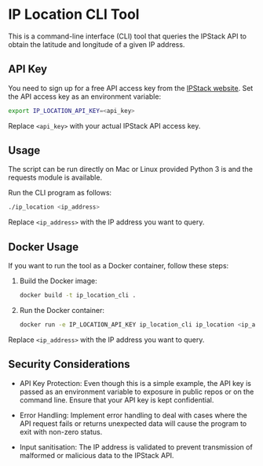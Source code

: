 # IP Location CLI Tool

This is a command-line interface (CLI) tool that queries the IPStack
API to obtain the latitude and longitude of a given IP address.

## API Key

You need to sign up for a free API access key from the [IPStack
website](https://ipstack.com). Set the API access key as an environment
variable:

```bash
export IP_LOCATION_API_KEY=<api_key>
```

Replace `<api_key>` with your actual IPStack API access key.

## Usage

The script can be run directly on Mac or Linux provided Python 3 is
and the requests module is available.

Run the CLI program as follows:

```bash
./ip_location <ip_address>
```

Replace `<ip_address>` with the IP address you want to query.

## Docker Usage

If you want to run the tool as a Docker container, follow these steps:

1. Build the Docker image:
	```bash
	docker build -t ip_location_cli .
	```

2. Run the Docker container:
	```bash
	docker run -e IP_LOCATION_API_KEY ip_location_cli ip_location <ip_address>
	```
	
Replace `<ip_address>` with the IP address you want to query.


## Security Considerations

* API Key Protection: Even though this is a simple example, the API key
is passed as an environment variable to exposure in public repos or on
the command line.  Ensure that your API key is kept confidential.

* Error Handling: Implement error handling to deal with cases where the
API request fails or returns unexpected data will cause the program to
exit with non-zero status.

* Input sanitisation: The IP address is validated to prevent transmission
of malformed or malicious data to the IPStack API.
